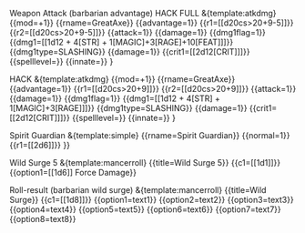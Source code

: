 Weapon Attack (barbarian advantage)
HACK FULL
&{template:atkdmg} {{mod=+1}} {{rname=GreatAxe}} {{advantage=1}} {{r1=[[d20cs>20+9-5]]}} {{r2=[[d20cs>20+9-5]]}} {{attack=1}} {{damage=1}} {{dmg1flag=1}} {{dmg1=[[1d12 + 4[STR] + 1[MAGIC]+3[RAGE]+10[FEAT]]]}} {{dmg1type=SLASHING}} {{damage=1}} {{crit1=[[2d12[CRIT]]]}} {{spelllevel=}} {{innate=}} }


HACK
&{template:atkdmg} {{mod=+1}} {{rname=GreatAxe}} {{advantage=1}} {{r1=[[d20cs>20+9]]}} {{r2=[[d20cs>20+9]]}} {{attack=1}} {{damage=1}} {{dmg1flag=1}} {{dmg1=[[1d12 + 4[STR] + 1[MAGIC]+3[RAGE]]]}} {{dmg1type=SLASHING}} {{damage=1}} {{crit1=[[2d12[CRIT]]]}} {{spelllevel=}} {{innate=}} }

Spirit Guardian
&{template:simple} {{rname=Spirit Guardian}} {{normal=1}} {{r1=[[2d6]]}} }} 


Wild Surge 5
&{template:mancerroll} {{title=Wild Surge 5}} {{c1=[[1d1]]}} {{option1=[[1d6]] Force Damage}}

Roll-result (barbarian wild surge)
&{template:mancerroll} {{title=Wild Surge}} {{c1=[[1d8]]}} {{option1=text1}} {{option2=text2}} {{option3=text3}} {{option4=text4}} {{option5=text5}} {{option6=text6}} {{option7=text7}} {{option8=text8}}
